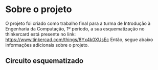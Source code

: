 # Sobre o projeto

O projeto foi criado como trabalho final para a turma de Introdução à Engenharia da Computação, 1º período, a sua esquematização no thinkercard está presente no link:  https://www.tinkercad.com/things/8Yx4k0XUsEc
Então, segue abaixo informações adicionais sobre o projeto.
## Circuito esquematizado
